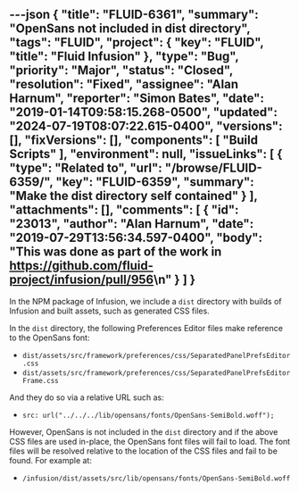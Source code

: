 ---json
{
  "title": "FLUID-6361",
  "summary": "OpenSans not included in dist directory",
  "tags": "FLUID",
  "project": {
    "key": "FLUID",
    "title": "Fluid Infusion"
  },
  "type": "Bug",
  "priority": "Major",
  "status": "Closed",
  "resolution": "Fixed",
  "assignee": "Alan Harnum",
  "reporter": "Simon Bates",
  "date": "2019-01-14T09:58:15.268-0500",
  "updated": "2024-07-19T08:07:22.615-0400",
  "versions": [],
  "fixVersions": [],
  "components": [
    "Build Scripts"
  ],
  "environment": null,
  "issueLinks": [
    {
      "type": "Related to",
      "url": "/browse/FLUID-6359/",
      "key": "FLUID-6359",
      "summary": "Make the dist directory self contained"
    }
  ],
  "attachments": [],
  "comments": [
    {
      "id": "23013",
      "author": "Alan Harnum",
      "date": "2019-07-29T13:56:34.597-0400",
      "body": "This was done as part of the work in <https://github.com/fluid-project/infusion/pull/956>\n"
    }
  ]
}
---
In the NPM package of Infusion, we include a `dist` directory with builds of Infusion and built assets, such as generated CSS files.

In the `dist` directory, the following Preferences Editor files make reference to the OpenSans font:

* `dist/assets/src/framework/preferences/css/SeparatedPanelPrefsEditor.css`
* `dist/assets/src/framework/preferences/css/SeparatedPanelPrefsEditorFrame.css`

And they do so via a relative URL such as:

* `src: url("../../../lib/opensans/fonts/OpenSans-SemiBold.woff");`

However, OpenSans is not included in the `dist` directory and if the above CSS files are used in-place, the OpenSans font files will fail to load. The font files will be resolved relative to the location of the CSS files and fail to be found. For example at:

* `/infusion/dist/assets/src/lib/opensans/fonts/OpenSans-SemiBold.woff`

        